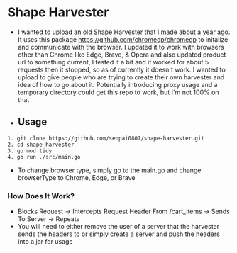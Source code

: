 # Shape Harvester
- I wanted to upload an old Shape Harvester that I made about a year ago. It uses this package https://github.com/chromedp/chromedp to initalize and communicate with the browser. I updated it to work with browsers other than Chrome like Edge, Brave, & Opera and also updated product url to something current, I tested it a bit and it worked for about 5 requests then it stopped, so as of currently it doesn't work. I wanted to upload to give people who are trying to create their own harvester and idea of how to go about it. Potentially introducing proxy usage and a temporary directory could get this repo to work, but I'm not 100% on that

- ## Usage
```
1. git clone https://github.com/senpai0807/shape-harvester.git
2. cd shape-harvester
3. go mod tidy
4. go run ./src/main.go
 ```

- To change browser type, simply go to the main.go and change browserType to Chrome, Edge, or Brave
 
### How Does It Work?
- Blocks Request -> Intercepts Request Header From /cart_items -> Sends To Server -> Repeats
- You will need to either remove the user of a server that the harvester sends the headers to or simply create a server and push the headers into a jar for usage
